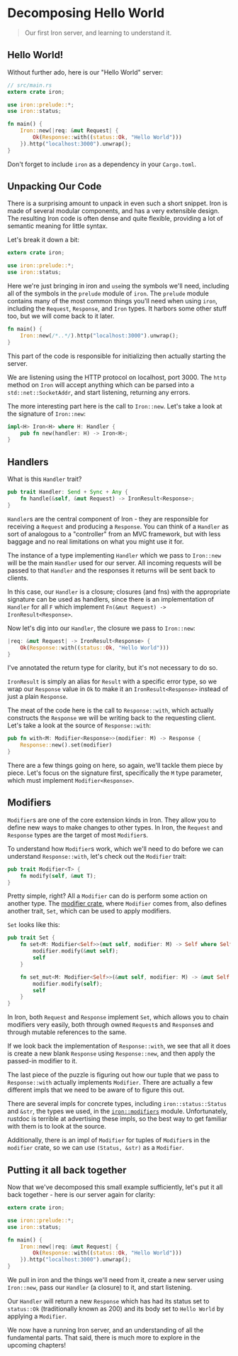 # Decomposing Hello World

> Our first Iron server, and learning to understand it.

## Hello World!

Without further ado, here is our "Hello World" server:

```rust
// src/main.rs
extern crate iron;

use iron::prelude::*;
use iron::status;

fn main() {
    Iron::new(|req: &mut Request| {
        Ok(Response::with((status::Ok, "Hello World")))
    }).http("localhost:3000").unwrap();
}
```

Don't forget to include `iron` as a dependency in your `Cargo.toml`.

## Unpacking Our Code

There is a surprising amount to unpack in even such a short snippet. Iron
is made of several modular components, and has a very extensible design.
The resulting Iron code is often dense and quite flexible, providing a lot of
semantic meaning for little syntax.

Let's break it down a bit:

```rust
extern crate iron;

use iron::prelude::*;
use iron::status;
```

Here we're just bringing in iron and `use`ing the symbols we'll need,
including all of the symbols in the `prelude` module of `iron`. The `prelude`
module contains many of the most common things you'll need when using `iron`,
including the `Request`, `Response`, and `Iron` types. It harbors some other
stuff too, but we will come back to it later.

```rust
fn main() {
    Iron::new(/*..*/).http("localhost:3000").unwrap();
}
```

This part of the code is responsible for initializing then actually
starting the server.

We are listening using the HTTP protocol on localhost, port 3000. The `http`
method on `Iron` will accept anything which can be parsed into a `std::net::SocketAddr`,
and start listening, returning any errors.

The more interesting part here is the call to `Iron::new`. Let's take a look at
the signature of `Iron::new`:

```rust
impl<H> Iron<H> where H: Handler {
    pub fn new(handler: H) -> Iron<H>;
}
```

## Handlers

What is this `Handler` trait?

```rust
pub trait Handler: Send + Sync + Any {
    fn handle(&self, &mut Request) -> IronResult<Response>;
}
```

`Handler`s are the central component of Iron - they are responsible for receiving a
`Request` and producing a `Response`. You can think of a `Handler` as sort of
analogous to a "controller" from an MVC framework, but with less baggage and no
real limitations on what you might use it for.

The instance of a type implementing `Handler` which we pass to `Iron::new` will
be the main `Handler` used for our server. All incoming requests will be passed
to that `Handler` and the responses it returns will be sent back to clients.

In this case, our `Handler` is a closure; closures (and fns) with the
appropriate signature can be used as handlers, since there is an implementation
of `Handler` for all `F` which implement `Fn(&mut Request) -> IronResult<Response>`.

Now let's dig into our `Handler`, the closure we pass to `Iron::new`:

```rust
|req: &mut Request| -> IronResult<Response> {
    Ok(Response::with((status::Ok, "Hello World")))
}
```

I've annotated the return type for clarity, but it's not necessary to do so.

`IronResult` is simply an alias for `Result` with a specific error type, so we
wrap our `Response` value in `Ok` to make it an `IronResult<Response>` instead
of just a plain `Response`.

The meat of the code here is the call to `Response::with`, which actually
constructs the `Response` we will be writing back to the requesting client.
Let's take a look at the source of `Response::with`:

```rust
pub fn with<M: Modifier<Response>>(modifier: M) -> Response {
    Response::new().set(modifier)
}
```

There are a few things going on here, so again, we'll tackle them piece by
piece. Let's focus on the signature first, specifically the `M` type parameter,
which must implement `Modifier<Response>`.

## Modifiers

`Modifier`s are one of the core extension kinds in Iron. They allow you to
define new ways to make changes to other types. In Iron, the `Request` and
`Response` types are the target of most `Modifier`s.

To understand how `Modifier`s work, which we'll need to do before we can
understand `Response::with`, let's check out the `Modifier` trait:

```rust
pub trait Modifier<T> {
    fn modify(self, &mut T);
}
```

Pretty simple, right? All a `Modifier` can do is perform some action on
another type. The [modifier crate](https://github.com/reem/rust-modifier),
where `Modifier` comes from, also defines another trait, `Set`, which can be used
to apply modifiers.

`Set` looks like this:

```rust
pub trait Set {
    fn set<M: Modifier<Self>>(mut self, modifier: M) -> Self where Self: Sized {
        modifier.modify(&mut self);
        self
    }

    fn set_mut<M: Modifier<Self>>(&mut self, modifier: M) -> &mut Self {
        modifier.modify(self);
        self
    }
}
```

In Iron, both `Request` and `Response` implement `Set`, which allows you to
chain modifiers very easily, both through owned `Request`s and `Response`s and
through mutable references to the same.

If we look back the implementation of `Response::with`, we see that all it does
is create a new blank `Response` using `Response::new`, and then apply the
passed-in modifier to it.

The last piece of the puzzle is figuring out how our tuple that we pass to
`Response::with` actually implements `Modifier`. There are actually a few
different impls that we need to be aware of to figure this out.

There are several impls for concrete types, including `iron::status::Status`
and `&str`, the types we used, in the [`iron::modifiers`](https://github.com/iron/iron/blob/master/src/modifiers.rs)
module. Unfortunately, rustdoc is terrible at advertising these impls, so the
best way to get familiar with them is to look at the source.

Additionally, there is an impl of `Modifier` for tuples of `Modifier`s in the
`modifier` crate, so we can use `(Status, &str)` as a `Modifier`.

## Putting it all back together

Now that we've decomposed this small example sufficiently, let's put it all
back together - here is our server again for clarity:

```rust
extern crate iron;

use iron::prelude::*;
use iron::status;

fn main() {
    Iron::new(|req: &mut Request| {
        Ok(Response::with((status::Ok, "Hello World")))
    }).http("localhost:3000").unwrap();
}
```

We pull in iron and the things we'll need from it, create a new server using
`Iron::new`, pass our `Handler` (a closure) to it, and start listening.

Our `Handler` will return a new `Response` which has had its status set to
`status::Ok` (traditionally known as 200) and its body set to `Hello World`
by applying a `Modifier`.

We now have a running Iron server, and an understanding of all the fundamental
parts. That said, there is much more to explore in the upcoming chapters!

